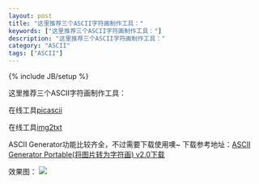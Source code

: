 ```yaml
---
layout: post
title: "这里推荐三个ASCII字符画制作工具："
keywords: ["这里推荐三个ASCII字符画制作工具："]
description: "这里推荐三个ASCII字符画制作工具："
category: "ASCII"
tags: ["ASCII"]
---
```

{% include JB/setup %}

这里推荐三个ASCII字符画制作工具：

在线工具[picascii](http://picascii.com/)

在线工具[img2txt](http://www.degraeve.com/img2txt.php)

ASCII Generator功能比较齐全，不过需要下载使用噢~ 下载参考地址：[ASCII Generator Portable(将图片转为字符画) v2.0下载](http://pan.baidu.com/share/link?shareid=3161588673&uk=3509597415)

效果图：
![](https://img.alicdn.com/imgextra/i1/1819728314/TB2s48UburAQeBjSZFwXXa_RpXa_!!1819728314.png)